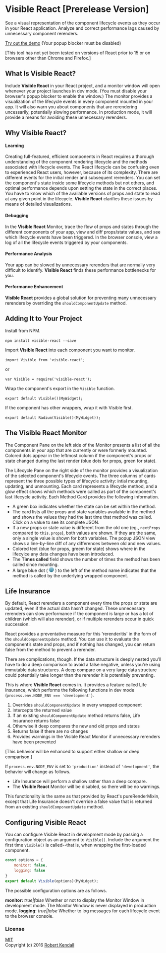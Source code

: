 # Visible React [Prerelease Version]

See a visual representation of the component lifecycle events as they occur in your React application. Analyze and correct performance lags caused by unnecessary component rerenders.

[Try out the demo](https://rawgit.com/rkendall/visible-react/master/demo/dist/demo.html)
(Your popup blocker must be disabled)

[This tool has not yet been tested on versions of React prior to 15 or on browsers other than Chrome and Firefox.]

## What Is Visible React?

Include **Visible React** in your React project, and a monitor window will open whenever your project launches in dev mode. (You must disable your browser's popup blocker to enable the window.) The monitor provides a visualization of the lifecycle events in every component mounted in your app. It will also warn you about components that are rerendering uncessarily, potentially slowing performance. In production mode, it will provide a means for avoiding these unnecessary rerenders.

## Why Visible React?

#### Learning

Creating full-featured, efficient components in React requires a thorough understanding of the component rendering lifecycle and the methods associated with lifecycle events. The React lifecycle can be confusing even to experienced React users, however, because of its complexity. There are different events for the initial render and subsequent rerenders. You can set the component's state inside some lifecycle methods but not others, and optimal performance depends upon setting the state in the correct places. You have to know which of the available versions of props and state to read at any given point in the lifecycle. **Visible React** clarifies these issues by means of detailed visualizations.

#### Debugging

In the **Visible React** Monitor, trace the flow of props and states through the different components of your app, view and diff props/state values, and see which lifecycle events have been triggered. In the browser console, view a log of all the lifecycle events triggered by your components.

#### Performance Analysis 
Your app can be slowed by unnecessary rerenders that are normally very difficult to identify. **Visible React** finds these performance bottlenecks for you.

#### Performance Enhancement

**Visible React** provides a global solution for preventing many unnecessary rerenders by overriding the `shouldComponentUpdate` method.

## Adding It to Your Project

Install from NPM.

`npm install visible-react --save`

Import **Visible React** into each component you want to monitor.

`import Visible from 'visible-react';`

or

`var Visible = require('visible-react');`

Wrap the component's export in the `Visible` function.
 
`export default Visible()(MyWidget);`

If the component has other wrappers, wrap it with Visible first.

`export default Radium(Visible()(MyWidget));`


## The Visible React Monitor

The Component Pane on the left side of the Monitor presents a list of all the components in your app that are currently or were formerly mounted. Colored dots appear in the leftmost column if the component's props or state changed during the last render (blue dots for props, green for state).

The Lifecycle Pane on the right side of the monitor provides a visualization of the selected component's lifecycle events. The three columns of cards represent the three possible types of lifecycle activity: intial mounting, updating, and unmounting. Each card represents a lifecycle method, and a glow effect shows which methods were called as part of the component's last lifecycle activity. Each Method Card provides the following information.

* A green box indicates whether the state can be set within the method.
* The card lists all the props and state variables available in the method and shows the values they had the last time that method was called. Click on a value to see its complete JSON.
* If a new props or state value is different from the old one (eg., `nextProps` compared to `this.props`), both values are shown. If they are the same, only a single value is shown for both variables. The popup JSON view shows a line-by-line diff of any differences between old and new values.
* Colored text (blue for props, greem for state) shows where in the lifecylce any data changes have been introduced.
* The **Times called** field shows the number of times the method has been called since mounting.
* A large blue dot ( ![icon showing that method exists](images/blue-dot.png) ) to the left of the method name indicates that the method is called by the underlying wrapped component.

## Life Insurance

By default, React rerenders a component every time the props or state are updated, even if the actual data hasn’t changed. These unnecessary rerenders can slow performance if the component is large or has a lot of children (which will also rerender), or if multiple rerenders occur in quick succession.

React provides a preventative measure for this 'rerenderitis' in the form of the `shouldComponentUpdate` method. You can use it to evaluate the component’s state and props, and if nothing has changed, you can return false from the method to prevent a rerender.

There are complications, though. If the data structure is deeply nested you’ll have to do a deep comparison to avoid a false negative, unless you’re using immutable data structures. A deep compare on a very large data structure could potentially take longer than the rerender it is potentially preventing.

This is where **Visible React** comes in. It provides a feature called Life Insurance, which performs the following functions in dev mode (`process.env.NODE_ENV === 'development'`).

1. Overrides `shouldComponentUpdate` in every wrapped component
1. Intercepts the returned value
1. If an existing `shouldComponentUpdate` method returns false, Life Insurance returns false
1. Otherwise it deep compares the new and old props and states
1. Returns false if there are no changes
1. Provides warnings in the Visible React Monitor if unnecessary rerenders have been prevented

[This behavior will be enhanced to support either shallow or deep comparison.]

If `process.env.NODE_ENV` is set to `'production'` instead of `'development'`, the behavior will change as follows.

* Life Insurance will perform a shallow rather than a deep compare.
* The **Visible React** Monitor will be disabled, so there will be no warnings.
 
This functionality is the same as that provided by React's pureRenderMixin, except that Life Insurance doesn't override a false value that is returned from an existing `shouldComponentUpdate` method.

## Configuring Visible React

You can configure Visible React in development mode by passing a configuration object as an argument to `Visible()`. Include the argument the first time `Visible()` is called--that is, when wrapping the first-loaded component.
 
```javascript
const options = {
    monitor: false,
    logging: false
}
export default Visible(options)(MyWidget);
```

The possible configuration options are as follows.

**monitor:** *true|false*
Whether or not to display the Monitor Window in development mode. The Monitor Window is never displayed in production mode.
**logging:** *true|false*
Whether to log messages for each lifecycle event to the browser console.

### License

[MIT](LICENSE)  
Copyright (c) 2016 [Robert Kendall](http://robertkendall.com)